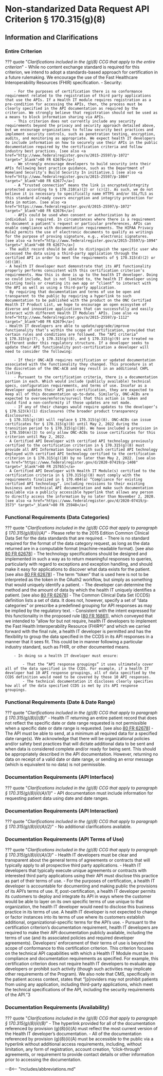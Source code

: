 # Non-standarized Data Request API Criterion § 170.315(g)(8)

## Information and Clarifications

### Entire Criterion



??? quote "*Clarifications included in the (g)(8) CCG that apply to the entire criterion*"
	- While no content exchange standard is required for this criterion, we intend to adopt a standards-based approach for certification in a future rulemaking. We encourage the use of the Fast Healthcare Interoperability Resources (FHIR) specification.
	- Security:

		- For the purposes of certification there is no conformance requirement related to the registration of third party applications that use the APIs. If a Health IT module requires registration as a pre-condition for accessing the APIs, then, the process must be clearly specified in the API documentation as required by the criterion. We strongly believe that registration should not be used as a means to block information sharing via APIs.
		- This criterion does not currently include any security requirements beyond the privacy and security approach detailed above, but we encourage organizations to follow security best practices and implement security controls, such as penetration testing, encryption, audits, and monitoring as appropriate. We expect health IT developers to include information on how to securely use their APIs in the public documentation required by the certification criteria and follow industry best practices. [see also <a href="http://www.federalregister.gov/a/2015-25597/p-1072" target="_blank">80 FR 62676</a>]
		- We strongly encourage developers to build security into their APIs following best practice guidance, such as the Department of Homeland Security’s Build Security In initiative.1 [see also <a href="http://www.federalregister.gov/a/2015-25597/p-1084" target="_blank">80 FR 62677</a>]
		- A “trusted connection” means the link is encrypted/integrity protected according to § 170.210(a)(2) or (c)(2). As such, we do not believe it is necessary to specifically name HTTPS and/or SSL/TLS as this standard already covers encryption and integrity protection for data in motion. [see also <a href="https://www.federalregister.gov/d/2015-25597/p-1072" target="_blank">80 FR 62676</a>]
		- APIs could be used when consent or authorization by an individual is required. In circumstances where there is a requirement to document a patient’s request or particular preferences, APIs can enable compliance with documentation requirements. The HIPAA Privacy Rule2 permits the use of electronic documents to qualify as writings for the purpose of proving signature, e.g., electronic signatures. [see also <a href="http://www.federalregister.gov/a/2015-25597/p-1094" target="_blank">80 FR 62677</a>]
	- The audit record should be able to distinguish the specific user who accessed the data using a third-party application through the certified API in order to meet the requirements of § 170.315(d)(2) or (d)(10).
	- A health IT developer must demonstrate that its API functionality properly performs consistent with this certification criterion’s requirements. How this is done is up to the health IT developer. Doing so could include, but is not limited to, the health IT developer using existing tools or creating its own app or “client” to interact with the API as well as using a third-party application.
	- By requiring that documentation and terms of use be open and transparent to the public by requiring a hyperlink to such documentation to be published with the product on the ONC Certified Health IT Product List, we hope to encourage an open ecosystem of diverse and innovative applications that can successfully and easily interact with different Health IT Modules’ APIs. [see also <a href="http://www.federalregister.gov/a/2015-25597/p-1112" target="_blank">80 FR 62679</a>]
	- Health IT developers are able to update/upgrade/improve functionality that’s within the scope of certification, provided that certain rules and conditions are followed. The “API criteria” § 170.315(g)(7), § 170.315(g)(8), and § 170.315(g)(9) are treated no different under this regulatory structure. If a developer seeks to update their API functionality post-certification a developer will need to consider the following:
	
		- If their ONC-ACB requires notification or updated documentation associated with the functionality they changed. This procedure is at the discretion of the ONC-ACB and may result in an additional CHPL listing.
		- Pursuant to the certification criteria, there is a documentation portion in each. Which would include (publicly available) technical specs, configuration requirements, and terms of use. Insofar as a developer updates their API post-certification, they are expected to keep all of this documentation up-to-date. Similarly, ONC-ACBs are expected to oversee/enforce/surveil that this action is taken and could find a non-conformity if those updates are not made.
		- If any of their changes would require updates to the developer’s § 170.523(k)(1) disclosures (the broader product transparency disclosures).
	- § 170.315(g)(10) will replace § 170.315(g)(8). ONC–ACBs can issue certificates for § 170.315(g)(8) until May 2, 2022 during the transition period to § 170.315(g)(10). We have included a provision in § 170.550(m)(3) to only allow ONC-ACBs to issue certificates for this criterion until May 2, 2022.
	- A Certified API Developer with certified API technology previously certified to the certification criterion in § 170.315(g)(8) must provide all API Information Sources with such certified API technology deployed with certified API technology certified to the certification criterion in § 170.315(g)(10) by no later than May 2, 2022. [see also <a href="https://www.federalregister.gov/d/2020-07419/p-1408" target="_blank">80 FR 25765]</a>
	- A Certified API Developer with Health IT Module(s) certified to the certification criteria in § 170.315(g)(8) must comply with the requirements finalized in § 170.404(a) “Compliance for existing certified API technology”, including revisions to their existing business and technical API documentation and make such documentation available via a publicly accessible hyperlink that allows any person to directly access the information by no later than November 2, 2020. [see also <a href="https://www.federalregister.gov/d/2020-07419/p-3573" target="_blank">80 FR 25948</a>]


### Functional Requirements (Data Categories)

??? quote "*Clarifications included in the (g)(8) CCG that apply to paragraph § 170.315(g)(8)(i)(A)*"
	- Please refer to the 2015 Edition Common Clinical Data Set for the data standards that are required.
	- There is no standard required for the format of the data category request, as long as the data returned are in a computable format (machine-readable format). [see also <a href="http://www.federalregister.gov/a/2015-25597/p-1105" target="_blank">80 FR 62678</a>]
	- The technology specifications should be designed and implemented in such a way as to return meaningful responses to queries, particularly with regard to exceptions and exception handling, and should make it easy for applications to discover what data exists for the patient. [see also <a href="http://www.federalregister.gov/a/2015-25597/p-1109" target="_blank">80 FR 62678</a>]
	- The term “token” that is used here is not to be interpreted as the token in the OAuth2 workflow, but simply as something that would uniquely identify a patient.
	- The developer can determine the method and the amount of data by which the health IT uniquely identifies a patient. [see also <a href="http://www.federalregister.gov/a/2015-25597/p-1101" target="_blank">80 FR 62678</a>]
	- The Common Clinical Data Set (CCDS) definition lists a set of data. It does not, however, specify a set of “data categories” or prescribe a predefined grouping for API responses as may be implied by the regulatory text.
	- Consistent with the intent expressed for this functionality in the proposed rule [<a href="http://www.federalregister.gov/a/2015-06612/p-959" target="_blank">80 FR 16861</a>], which conveyed that we intended to “allow for but not require, health IT developers to implement the Fast Health Interoperability Resource (FHIR®)” and which we carried forward with the final rule, a health IT developer is permitted and has the flexibility to group the data specified in the CCDS in its API responses in a manner that it sees fit. This could be in manner following a particular industry standard, such as FHIR, or other documented means.
	
		- In doing so a health IT developer must ensure:
		
			- That the “API response groupings” it uses ultimately cover all of the data specified in the CCDS. For example, if a health IT developer had 10 API response groupings, all of data specified by the CCDS definition would need to be covered by those 10 API responses. 
			- The technical documentation it discloses clearly specifies how all of the data specified CCDS is met by its API response groupings.


### Functional Requirements (Date & Date Range)

??? quote "*Clarifications included in the (g)(8) CCG that apply to paragraph § 170.315(g)(8)(i)(B)*"
	- Health IT returning an entire patient record that does not reflect the specific date or date range requested is not permissible when a specific date or date range is requested. [see also <a href="http://www.federalregister.gov/a/2015-25597/p-1109" target="_blank">80 FR 62678</a>]
	- The API must be able to send, at a minimum all required data for a specified date range(s). We acknowledge that there will be organizational policies and/or safety best practices that will dictate additional data to be sent and when data is considered complete and/or ready for being sent. This should be appropriately described in the API documentation. However, returning no data on receipt of a valid date or date range, or sending an error message (which is equivalent to no data) is not permissible.


### Documentation Requirements (API Interface)

??? quote "*Clarifications included in the (g)(8) CCG that apply to paragraph § 170.315(g)(8)(ii)(A)(1)*"
	- API documentation must include information for requesting patient data using date and date ranges.


### Documentation Requirements (API Interaction)

??? quote "*Clarifications included in the (g)(8) CCG that apply to paragraph § 170.315(g)(8)(ii)(A)(2)*"
	- No additional clarifications available.


### Documentation Requirements (API Terms of Use)

??? quote "*Clarifications included in the (g)(8) CCG that apply to paragraph § 170.315(g)(8)(ii)(A)(3)*"
	- Health IT developers must be clear and transparent about the general terms of agreements or contracts that will typically apply to all prospective third party applications.
	- Health IT developers that typically execute unique agreements or contracts with interested third party applications using their API must disclose this practice as part of their terms of use.
	- For the purposes of certification, a health IT developer is accountable for documenting and making public the provisions of its API’s terms of use. If, post-certification, a health IT developer permits its customers to deploy and integrate its API in ways where the customer would be able to layer on its own specific terms of use unique to that organization, the health IT developer would need to disclose this business practice in its terms of use. A health IT developer is not expected to change or factor instances into its terms of use where its customers establish additional, organizational-specific terms for the API’s use.
	- Pursuant to the certification criterion’s documentation requirement, health IT developers are required to make their API documentation publicly available, including the terms of use (and its associated policies and required developer agreements). Developers’ enforcement of their terms of use is beyond the scope of conformance to this certification criterion. This criterion focuses on the technical API capabilities with which a Health IT Module must be in compliance and documentation requirements as specified. For example, this certification criterion does not require health IT developers to evaluate app developers or prohibit such activity (though such activities may implicate other requirements of the Program). We also note that CMS, specifically in the patient access context, states that “[p]roviders may not prohibit patients from using any application, including third-party applications, which meet the technical specifications of the API, including the security requirements of the API.”3


### Documentation Requirements (Availability)

??? quote "*Clarifications included in the (g)(8) CCG that apply to paragraph § 170.315(g)(8)(ii)(B)*"
	- The hyperlink provided for all of the documentation referenced by provision (g)(8)(ii)(A) must reflect the most current version of the Health IT developer’s documentation.
	- All of the documentation referenced by provision (g)(8)(ii)(A) must be accessible to the public via a hyperlink without additional access requirements, including, without limitation, any form of registration, account creation, “click-through” agreements, or requirement to provide contact details or other information prior to accessing the documentation.

--8<-- "includes/abbreviations.md"